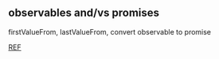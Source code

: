 ## observables and/vs promises

firstValueFrom, lastValueFrom, convert observable to promise

[REF](https://obaranovskyi.medium.com/the-ultimate-guide-to-observables-and-vs-promises-rxjs7-296877376668)
